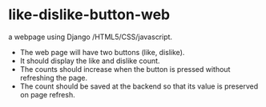 # like-dislike-button-web
 a webpage using Django /HTML5/CSS/javascript.
- The web page will have two buttons (like, dislike).
- It should display the like and dislike count.
- The counts should increase when the button is pressed without refreshing the page.
- The count should be saved at the backend so that its value is preserved on page refresh.
